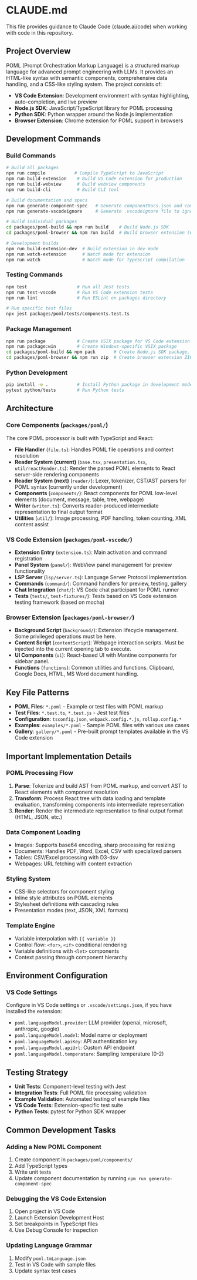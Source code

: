 # CLAUDE.md

This file provides guidance to Claude Code (claude.ai/code) when working with code in this repository.

## Project Overview

POML (Prompt Orchestration Markup Language) is a structured markup language for advanced prompt engineering with LLMs. It provides an HTML-like syntax with semantic components, comprehensive data handling, and a CSS-like styling system. The project consists of:

- **VS Code Extension**: Development environment with syntax highlighting, auto-completion, and live preview
- **Node.js SDK**: JavaScript/TypeScript library for POML processing
- **Python SDK**: Python wrapper around the Node.js implementation
- **Browser Extension**: Chrome extension for POML support in browsers

## Development Commands

### Build Commands

```bash
# Build all packages
npm run compile           # Compile TypeScript to JavaScript
npm run build-extension    # Build VS Code extension for production
npm run build-webview      # Build webview components
npm run build-cli          # Build CLI tool

# Build documentation and specs
npm run generate-component-spec   # Generate componentDocs.json and components.md
npm run generate-vscodeignore     # Generate .vscodeignore file to ignore node_modules except a few packages

# Build individual packages
cd packages/poml-build && npm run build    # Build Node.js SDK
cd packages/poml-browser && npm run build  # Build browser extension (with rollup)

# Development builds
npm run build-extension-dev  # Build extension in dev mode
npm run watch-extension      # Watch mode for extension
npm run watch                # Watch mode for TypeScript compilation
```

### Testing Commands

```bash
npm test                   # Run all Jest tests
npm run test-vscode        # Run VS Code extension tests
npm run lint               # Run ESLint on packages directory

# Run specific test files
npx jest packages/poml/tests/components.test.ts
```

### Package Management

```bash
npm run package            # Create VSIX package for VS Code extension
npm run package:win        # Create Windows-specific VSIX package
cd packages/poml-build && npm pack       # Create Node.js SDK package, first compile TypeScript, then rollup
cd packages/poml-browser && npm run zip  # Create browser extension ZIP
```

### Python Development

```bash
pip install -e .           # Install Python package in development mode
pytest python/tests        # Run Python tests
```

## Architecture

### Core Components (`packages/poml/`)

The core POML processor is built with TypeScript and React:

- **File Handler** (`file.ts`): Handles POML file operations and context resolution
- **Reader System (current)** (`base.tsx`, `presentation.tsx`, `util/reactRender.ts`): Render the parsed POML elements to React server-side rendering components
- **Reader System (next)** (`reader/`): Lexer, tokenizer, CST/AST parsers for POML syntax (currently under development)
- **Components** (`components/`): React components for POML low-level elements (document, message, table, tree, webpage)
- **Writer** (`writer.ts`): Converts reader-produced intermediate representation to final output format
- **Utilities** (`util/`): Image processing, PDF handling, token counting, XML content assist

### VS Code Extension (`packages/poml-vscode/`)

- **Extension Entry** (`extension.ts`): Main activation and command registration
- **Panel System** (`panel/`): WebView panel management for preview functionality
- **LSP Server** (`lsp/server.ts`): Language Server Protocol implementation
- **Commands** (`command/`): Command handlers for preview, testing, gallery
- **Chat Integration** (`chat/`): VS Code chat participant for POML runner
- **Tests** (`tests/`, `test-fixtures/`): Tests based on VS Code extension testing framework (based on mocha)

### Browser Extension (`packages/poml-browser/`)

- **Background Script** (`background/`): Extension lifecycle management. Some privileged operations must be here.
- **Content Script** (`contentScript`): Webpage interaction scripts. Must be injected into the current opening tab to execute.
- **UI Components** (`ui`): React-based UI with Mantine components for sidebar panel.
- **Functions** (`functions`): Common utilities and functions. Clipboard, Google Docs, HTML, MS Word document handling.

## Key File Patterns

- **POML Files**: `*.poml` - Example or test files with POML markup
- **Test Files**: `*.test.ts`, `*.test.js` - Jest test files
- **Configuration**: `tsconfig.json`, `webpack.config.*.js`, `rollup.config.*`
- **Examples**: `examples/*.poml` - Sample POML files with various use cases
- **Gallery**: `gallery/*.poml` - Pre-built prompt templates available in the VS Code extension

## Important Implementation Details

### POML Processing Flow

1. **Parse**: Tokenize and build AST from POML markup, and convert AST to React elements with component resolution
2. **Transform**: Process React tree with data loading and template evaluation, transforming components into intermediate representation
3. **Render**: Render the intermediate representation to final output format (HTML, JSON, etc.)

### Data Component Loading

- Images: Supports base64 encoding, sharp processing for resizing
- Documents: Handles PDF, Word, Excel, CSV with specialized parsers
- Tables: CSV/Excel processing with D3-dsv
- Webpages: URL fetching with content extraction

### Styling System

- CSS-like selectors for component styling
- Inline style attributes on POML elements
- Stylesheet definitions with cascading rules
- Presentation modes (text, JSON, XML formats)

### Template Engine

- Variable interpolation with `{{ variable }}`
- Control flow: `<for>`, `<if>` conditional rendering
- Variable definitions with `<let>` components
- Context passing through component hierarchy

## Environment Configuration

### VS Code Settings

Configure in VS Code settings or `.vscode/settings.json`, if you have installed the extension:

- `poml.languageModel.provider`: LLM provider (openai, microsoft, anthropic, google)
- `poml.languageModel.model`: Model name or deployment
- `poml.languageModel.apiKey`: API authentication key
- `poml.languageModel.apiUrl`: Custom API endpoint
- `poml.languageModel.temperature`: Sampling temperature (0-2)

## Testing Strategy

- **Unit Tests**: Component-level testing with Jest
- **Integration Tests**: Full POML file processing validation
- **Example Validation**: Automated testing of example files
- **VS Code Tests**: Extension-specific test suite
- **Python Tests**: pytest for Python SDK wrapper

## Common Development Tasks

### Adding a New POML Component

1. Create component in `packages/poml/components/`
2. Add TypeScript types
3. Write unit tests
4. Update component documentation by running `npm run generate-component-spec`

### Debugging the VS Code Extension

1. Open project in VS Code
2. Launch Extension Development Host
3. Set breakpoints in TypeScript files
4. Use Debug Console for inspection

### Updating Language Grammar

1. Modify `poml.tmLanguage.json`
2. Test in VS Code with sample files
3. Update syntax test cases
